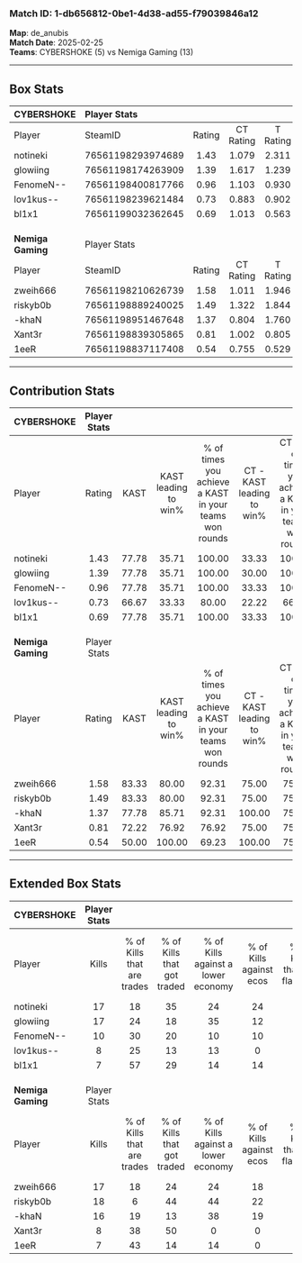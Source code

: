 ### Match ID: 1-db656812-0be1-4d38-ad55-f79039846a12  
**Map**: de_anubis  
**Match Date**: 2025-02-25  
**Teams**: CYBERSHOKE (5) vs Nemiga Gaming (13)  

---  

## Box Stats  

| **CYBERSHOKE**    | Player Stats      |        |           |          |       |       |       |         |        |      |     |
| :- | :- | :-: | :-: | :-: | :-: | :-: | :-: | :-: | :-: | :-: | :-: |
| Player            | SteamID           | Rating | CT Rating | T Rating | KAST  |  ADR  | Kills | Assists | Deaths | K/D  | HS% |
| notineki          | 76561198293974689 |  1.43  |   1.079   |  2.311   | 77.78 | 106.2 |  17   |    5    |   13   | 1.31 | 47  |
| glowiing          | 76561198174263909 |  1.39  |   1.617   |  1.239   | 77.78 | 102.7 |  17   |    5    |   14   | 1.21 | 52  |
| FenomeN--         | 76561198400817766 |  0.96  |   1.103   |  0.930   | 77.78 | 58.0  |  10   |    3    |   12   | 0.83 | 30  |
| lov1kus--         | 76561198239621484 |  0.73  |   0.883   |  0.902   | 66.67 | 50.6  |   8   |    4    |   13   | 0.62 | 25  |
| bl1x1             | 76561199032362645 |  0.69  |   1.013   |  0.563   | 77.78 | 38.6  |   7   |    2    |   14   | 0.50 | 42  |
|                   |                   |        |           |          |       |       |       |         |        |      |     |
|                   |                   |        |           |          |       |       |       |         |        |      |     |
|                   |                   |        |           |          |       |       |       |         |        |      |     |
| **Nemiga Gaming** | Player Stats      |        |           |          |       |       |       |         |        |      |     |
| Player            | SteamID           | Rating | CT Rating | T Rating | KAST  |  ADR  | Kills | Assists | Deaths | K/D  | HS% |
| zweih666          | 76561198210626739 |  1.58  |   1.011   |  1.946   | 83.33 | 119.3 |  17   |    6    |   11   | 1.55 | 70  |
| riskyb0b          | 76561198889240025 |  1.49  |   1.322   |  1.844   | 83.33 | 92.8  |  18   |    3    |   12   | 1.50 | 66  |
| -khaN             | 76561198951467648 |  1.37  |   0.804   |  1.760   | 77.78 | 78.2  |  16   |    3    |   10   | 1.60 | 50  |
| Xant3r            | 76561198839305865 |  0.81  |   1.002   |  0.805   | 72.22 | 57.7  |   8   |    7    |   13   | 0.62 | 62  |
| 1eeR              | 76561198837117408 |  0.54  |   0.755   |  0.529   | 50.00 | 47.1  |   7   |    3    |   13   | 0.54 | 14  |
---  

## Contribution Stats  

| **CYBERSHOKE**    | Player Stats |       |                      |                                                        |                           |                                                             |                          |                                                            |
| :- | :-: | :-: | :-: | :-: | :-: | :-: | :-: | :-: |
| Player            |    Rating    | KAST  | KAST leading to win% | % of times you achieve a KAST in your teams won rounds | CT - KAST leading to win% | CT - % of times you achieve a KAST in your teams won rounds | T - KAST leading to win% | T - % of times you achieve a KAST in your teams won rounds |
| notineki          |     1.43     | 77.78 |        35.71         |                         100.00                         |           33.33           |                           100.00                            |          40.00           |                           100.00                           |
| glowiing          |     1.39     | 77.78 |        35.71         |                         100.00                         |           30.00           |                           100.00                            |          50.00           |                           100.00                           |
| FenomeN--         |     0.96     | 77.78 |        35.71         |                         100.00                         |           33.33           |                           100.00                            |          40.00           |                           100.00                           |
| lov1kus--         |     0.73     | 66.67 |        33.33         |                         80.00                          |           22.22           |                            66.67                            |          66.67           |                           100.00                           |
| bl1x1             |     0.69     | 77.78 |        35.71         |                         100.00                         |           33.33           |                           100.00                            |          40.00           |                           100.00                           |
|                   |              |       |                      |                                                        |                           |                                                             |                          |                                                            |
|                   |              |       |                      |                                                        |                           |                                                             |                          |                                                            |
|                   |              |       |                      |                                                        |                           |                                                             |                          |                                                            |
| **Nemiga Gaming** | Player Stats |       |                      |                                                        |                           |                                                             |                          |                                                            |
| Player            |    Rating    | KAST  | KAST leading to win% | % of times you achieve a KAST in your teams won rounds | CT - KAST leading to win% | CT - % of times you achieve a KAST in your teams won rounds | T - KAST leading to win% | T - % of times you achieve a KAST in your teams won rounds |
| zweih666          |     1.58     | 83.33 |        80.00         |                         92.31                          |           75.00           |                            75.00                            |          81.82           |                           100.00                           |
| riskyb0b          |     1.49     | 83.33 |        80.00         |                         92.31                          |           75.00           |                            75.00                            |          81.82           |                           100.00                           |
| -khaN             |     1.37     | 77.78 |        85.71         |                         92.31                          |          100.00           |                            75.00                            |          81.82           |                           100.00                           |
| Xant3r            |     0.81     | 72.22 |        76.92         |                         76.92                          |           75.00           |                            75.00                            |          77.78           |                           77.78                            |
| 1eeR              |     0.54     | 50.00 |        100.00        |                         69.23                          |          100.00           |                            75.00                            |          100.00          |                           66.67                            |
---  

## Extended Box Stats  

| **CYBERSHOKE**    | Player Stats |                            |                            |                                    |                         |                              |                                 |        |                             |                                     |                          |                               |                            |
| :- | :-: | :-: | :-: | :-: | :-: | :-: | :-: | :-: | :-: | :-: | :-: | :-: | :-: |
| Player            |    Kills     | % of Kills that are trades | % of Kills that got traded | % of Kills against a lower economy | % of Kills against ecos | % of Kills that are flawless | % of Kills that are close duels | Deaths | % of Deaths that get traded | % of Deaths against a lower economy | % of Deaths against ecos | % of Deaths that are flawless | % of Deaths that are close |
| notineki          |      17      |             18             |             35             |                 24                 |           24            |              59              |                0                |   13   |             15              |                 15                  |            8             |              85               |             8              |
| glowiing          |      17      |             24             |             18             |                 35                 |           12            |              76              |                0                |   14   |             21              |                 14                  |            14            |              57               |             7              |
| FenomeN--         |      10      |             30             |             20             |                 10                 |           10            |              80              |                0                |   12   |             25              |                  8                  |            8             |              75               |             8              |
| lov1kus--         |      8       |             25             |             13             |                 13                 |            0            |              63              |               25                |   13   |             38              |                 15                  |            15            |              38               |             0              |
| bl1x1             |      7       |             57             |             29             |                 14                 |           14            |              29              |               14                |   14   |             43              |                  7                  |            7             |              64               |             7              |
|                   |              |                            |                            |                                    |                         |                              |                                 |        |                             |                                     |                          |                               |                            |
|                   |              |                            |                            |                                    |                         |                              |                                 |        |                             |                                     |                          |                               |                            |
|                   |              |                            |                            |                                    |                         |                              |                                 |        |                             |                                     |                          |                               |                            |
| **Nemiga Gaming** | Player Stats |                            |                            |                                    |                         |                              |                                 |        |                             |                                     |                          |                               |                            |
| Player            |    Kills     | % of Kills that are trades | % of Kills that got traded | % of Kills against a lower economy | % of Kills against ecos | % of Kills that are flawless | % of Kills that are close duels | Deaths | % of Deaths that get traded | % of Deaths against a lower economy | % of Deaths against ecos | % of Deaths that are flawless | % of Deaths that are close |
| zweih666          |      17      |             18             |             24             |                 24                 |           18            |              47              |                6                |   11   |             18              |                 27                  |            9             |              55               |             0              |
| riskyb0b          |      18      |             6              |             44             |                 44                 |           22            |              67              |                6                |   12   |             50              |                 17                  |            17            |              42               |             8              |
| -khaN             |      16      |             19             |             13             |                 38                 |           19            |              88              |                6                |   10   |             20              |                 10                  |            0             |              70               |             10             |
| Xant3r            |      8       |             38             |             50             |                 0                  |            0            |              88              |                0                |   13   |             15              |                  8                  |            0             |              77               |             8              |
| 1eeR              |      7       |             43             |             14             |                 14                 |            0            |              14              |               14                |   13   |             15              |                 23                  |            8             |              77               |             0              |
